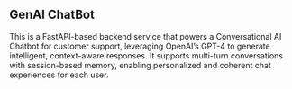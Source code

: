 ## GenAI ChatBot

This is a FastAPI-based backend service that powers a Conversational AI Chatbot for customer support, leveraging OpenAI’s GPT-4 to generate intelligent, context-aware responses. It supports multi-turn conversations with session-based memory, enabling personalized and coherent chat experiences for each user.
